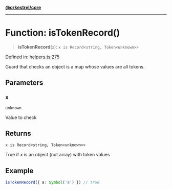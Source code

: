 [**@orkestrel/core**](../index.md)

***

# Function: isTokenRecord()

> **isTokenRecord**(`x`): `x is Record<string, Token<unknown>>`

Defined in: [helpers.ts:275](https://github.com/orkestrel/core/blob/076093e61b67cd3d4198b173439f047ddbc97abc/src/helpers.ts#L275)

Guard that checks an object is a map whose values are all tokens.

## Parameters

### x

`unknown`

Value to check

## Returns

`x is Record<string, Token<unknown>>`

True if x is an object (not array) with token values

## Example

```ts
isTokenRecord({ a: Symbol('a') }) // true
```

